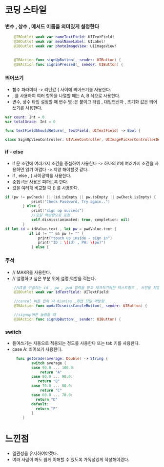 # 코딩 스타일


### 변수 , 상수 , 메서드 이름을 의미있게 설정한다


```swift
    @IBOutlet weak var nameTextField: UITextField!
    @IBOutlet weak var mealNameLabel: UILabel!
    @IBOutlet weak var photoImageView: UIImageView!
    
    
    @IBAction func signUpButton(_ sender: UIButton) {
    @IBAction func signinPressed(_ sender: UIButton) {

```


### 띄어쓰기 
- 함수 파라미터 -> 리턴값 { 사이에 띄어쓰기를 사용한다.
- , 를 사용하여 여러 항목을 나열할 때는 A, B 식으로 사용한다.
- 변수, 상수 타입 설정할 때 변수 명 :은 붙이고 타입 , 대입연산자 , 초기화 값은 띄어쓰기를 사용한다.

```swift
var count: Int = 0
var totalGrade: Int = 0

func textFieldShouldReturn(_ textField: UITextField) -> Bool {

class SignUpViewController: UIViewController, UIImagePickerControllerDelegate, UINavigationControllerDelegate, UITextFieldDelegate {

```



### if - else 

- if 문 조건에 여러가지 조건을 중첩하여 사용한다 -> 하나의 if에 여러가지 조건을 사용하면 읽기 어렵다 -> 지양 해야할것 같다.
- if , else , { 사이공백을 사용한다.
- 중첩 if문 사용은 피하도록 한다.
- 값을 여러개 비교할 때 () 를 사용한다.

```swift
if (pw != pwCheck) || (id.isEmpty || pw.isEmpty || pwCheck.isEmpty) {
            print("Check Password, Try again..")
        } else {
            print("sign up success")
            //모달 역방향으로 표현.
            self.dismiss(animated: true, completion: nil)
        }
if let id = idValue.text , let pw = pwdValue.text {
           if id != "" && pw != "" {
               print("touch up inside - sign in")
               print("ID : \(id) , PW: \(pw)")
            } else {

```


### 주석

- // MAKR를 사용한다.
- // 설명하고 싶은 부분 위에 설명,역할을 적는다.

```swift
 	//UI를 구성하는 id , pw , pwd 입력을 받고 체크하기위한 텍스트필드 , 사진을 저장할 수 있는 이미지뷰.
    @IBOutlet weak var idTextField: UITextField!
   
    //cancel 버튼 입력 시 dismiss ,화면 모달 역방향.
    @IBAction func modalDismissCancleButton(_ sender: UIButton) {

	//signup버튼 눌렸을 때
    @IBAction func signUpButton(_ sender: UIButton) {
```

### switch
- 들여쓰기는 자동으로 적용되는 정도를 사용한다 또는 tab 키를 사용한다.
- case A: 띄어쓰기 사용한다.

```swift
	 func getGrade(average: Double) -> String {
            switch average {
            case 90.0 ... 100.0:
                return "A"
            case 80.0 ... 90.0:
               return "B"
            case 70.0 ... 80.0:
                return "C"
            case 60.0 ... 70.0:
              return "D"
            default:
              return "F"
            }
        }
```

# 느낀점
*   일관성을 유지하여야겠다.
*  여러 사람이 봐도 쉽게 이해할 수 있도록 가독성있게 작성해야겠다.
